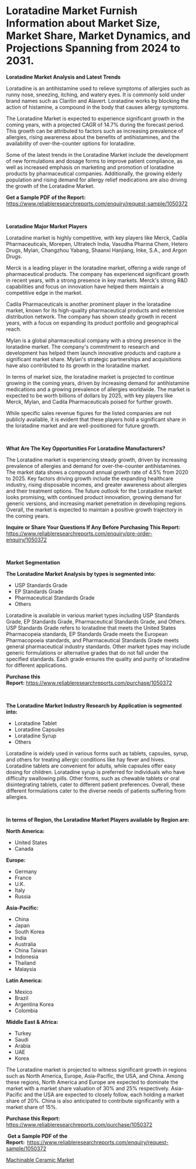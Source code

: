 <p><h1>Loratadine Market Furnish Information about Market Size, Market Share, Market Dynamics, and Projections Spanning from 2024 to 2031.</h1></p><p><strong>Loratadine Market Analysis and Latest Trends</strong></p>
<p><p>Loratadine is an antihistamine used to relieve symptoms of allergies such as runny nose, sneezing, itching, and watery eyes. It is commonly sold under brand names such as Claritin and Alavert. Loratadine works by blocking the action of histamine, a compound in the body that causes allergy symptoms.</p><p>The Loratadine Market is expected to experience significant growth in the coming years, with a projected CAGR of 14.7% during the forecast period. This growth can be attributed to factors such as increasing prevalence of allergies, rising awareness about the benefits of antihistamines, and the availability of over-the-counter options for loratadine.</p><p>Some of the latest trends in the Loratadine Market include the development of new formulations and dosage forms to improve patient compliance, as well as increased emphasis on marketing and promotion of loratadine products by pharmaceutical companies. Additionally, the growing elderly population and rising demand for allergy relief medications are also driving the growth of the Loratadine Market.</p></p>
<p><strong>Get a Sample PDF of the Report:&nbsp;</strong> <a href="https://www.reliableresearchreports.com/enquiry/request-sample/1050372">https://www.reliableresearchreports.com/enquiry/request-sample/1050372</a></p>
<p>&nbsp;</p>
<p><strong>Loratadine Major Market Players</strong></p>
<p><p>Loratadine market is highly competitive, with key players like Merck, Cadila Pharmaceuticals, Morepen, Ultratech India, Vasudha Pharma Chem, Hetero Drugs, Mylan, Changzhou Yabang, Shaanxi Hanjiang, Inke, S.A., and Argon Drugs. </p><p>Merck is a leading player in the loratadine market, offering a wide range of pharmaceutical products. The company has experienced significant growth in recent years, with a strong presence in key markets. Merck's strong R&D capabilities and focus on innovation have helped them maintain a competitive edge in the market.</p><p>Cadila Pharmaceuticals is another prominent player in the loratadine market, known for its high-quality pharmaceutical products and extensive distribution network. The company has shown steady growth in recent years, with a focus on expanding its product portfolio and geographical reach.</p><p>Mylan is a global pharmaceutical company with a strong presence in the loratadine market. The company's commitment to research and development has helped them launch innovative products and capture a significant market share. Mylan's strategic partnerships and acquisitions have also contributed to its growth in the loratadine market.</p><p>In terms of market size, the loratadine market is projected to continue growing in the coming years, driven by increasing demand for antihistamine medications and a growing prevalence of allergies worldwide. The market is expected to be worth billions of dollars by 2025, with key players like Merck, Mylan, and Cadila Pharmaceuticals poised for further growth.</p><p>While specific sales revenue figures for the listed companies are not publicly available, it is evident that these players hold a significant share in the loratadine market and are well-positioned for future growth.</p></p>
<p>&nbsp;</p>
<p><strong>What Are The Key Opportunities For Loratadine Manufacturers?</strong></p>
<p><p>The Loratadine market is experiencing steady growth, driven by increasing prevalence of allergies and demand for over-the-counter antihistamines. The market data shows a compound annual growth rate of 4.5% from 2020 to 2025. Key factors driving growth include the expanding healthcare industry, rising disposable incomes, and greater awareness about allergies and their treatment options. The future outlook for the Loratadine market looks promising, with continued product innovation, growing demand for generic versions, and increasing market penetration in developing regions. Overall, the market is expected to maintain a positive growth trajectory in the coming years.</p></p>
<p><strong>Inquire or Share Your Questions If Any Before Purchasing This Report:</strong> <a href="https://www.reliableresearchreports.com/enquiry/pre-order-enquiry/1050372">https://www.reliableresearchreports.com/enquiry/pre-order-enquiry/1050372</a></p>
<p>&nbsp;</p>
<p><strong>Market Segmentation</strong></p>
<p><strong>The Loratadine Market Analysis by types is segmented into:</strong></p>
<p><ul><li>USP Standards Grade</li><li>EP Standards Grade</li><li>Pharmaceutical Standards Grade</li><li>Others</li></ul></p>
<p><p>Loratadine is available in various market types including USP Standards Grade, EP Standards Grade, Pharmaceutical Standards Grade, and Others. USP Standards Grade refers to loratadine that meets the United States Pharmacopeia standards, EP Standards Grade meets the European Pharmacopoeia standards, and Pharmaceutical Standards Grade meets general pharmaceutical industry standards. Other market types may include generic formulations or alternative grades that do not fall under the specified standards. Each grade ensures the quality and purity of loratadine for different applications.</p></p>
<p><strong>Purchase this Report:&nbsp;</strong><a href="https://www.reliableresearchreports.com/purchase/1050372">https://www.reliableresearchreports.com/purchase/1050372</a></p>
<p>&nbsp;</p>
<p><strong>The Loratadine Market Industry Research by Application is segmented into:</strong></p>
<p><ul><li>Loratadine Tablet</li><li>Loratadine Capsules</li><li>Loratadine Syrup</li><li>Others</li></ul></p>
<p><p>Loratadine is widely used in various forms such as tablets, capsules, syrup, and others for treating allergic conditions like hay fever and hives. Loratadine tablets are convenient for adults, while capsules offer easy dosing for children. Loratadine syrup is preferred for individuals who have difficulty swallowing pills. Other forms, such as chewable tablets or oral disintegrating tablets, cater to different patient preferences. Overall, these different formulations cater to the diverse needs of patients suffering from allergies.</p></p>
<p>&nbsp;</p>
<p><strong>In terms of Region, the Loratadine Market Players available by Region are:</strong></p>
<p>
    <p> <strong> North America: </strong>
        <ul>
            <li>United States</li>
            <li>Canada</li>
        </ul>
        </p> 
    <p> <strong> Europe: </strong>
        <ul>
            <li>Germany</li>
            <li>France</li>
            <li>U.K.</li>
            <li>Italy</li>
            <li>Russia</li>
        </ul>
        </p> 
    <p> <strong> Asia-Pacific: </strong>
        <ul>
            <li>China</li>
            <li>Japan</li>
            <li>South Korea</li>
            <li>India</li>
            <li>Australia</li>
            <li>China Taiwan</li>
            <li>Indonesia</li>
            <li>Thailand</li>
            <li>Malaysia</li>
        </ul>
        </p> 
    <p> <strong> Latin America: </strong>
        <ul>
            <li>Mexico</li>
            <li>Brazil</li>
            <li>Argentina Korea</li>
            <li>Colombia</li>
        </ul>
        </p> 
    <p> <strong> Middle East & Africa: </strong>
        <ul>
            <li>Turkey</li>
            <li>Saudi</li>
            <li>Arabia</li>
            <li>UAE</li>
            <li>Korea</li>
        </ul>
    </p>
    </p>
<p><p>The Loratadine market is projected to witness significant growth in regions such as North America, Europe, Asia-Pacific, the USA, and China. Among these regions, North America and Europe are expected to dominate the market with a market share valuation of 30% and 25% respectively. Asia-Pacific and the USA are expected to closely follow, each holding a market share of 20%. China is also anticipated to contribute significantly with a market share of 15%.</p></p>
<p><strong>Purchase this Report: </strong><a href="https://www.reliableresearchreports.com/purchase/1050372">https://www.reliableresearchreports.com/purchase/1050372</a></p>
<p>&nbsp;<strong>Get a Sample PDF of the Report:&nbsp;&nbsp;</strong><a href="https://www.reliableresearchreports.com/enquiry/request-sample/1050372">https://www.reliableresearchreports.com/enquiry/request-sample/1050372</a></p>
<p><strong></strong></p>
<p><p><a href="https://github.com/RickHolmes3/Market-Research-Report-List-3/blob/main/machinable-ceramic-market.md">Machinable Ceramic Market</a></p></p>